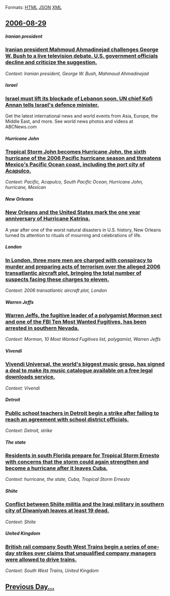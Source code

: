 
Formats: [HTML](2006/08/29/index.html)  [JSON](2006/08/29/index.json)  [XML](2006/08/29/index.xml)  

## [2006-08-29](/news/2006/08/29/index.md)

##### Iranian president
### [ Iranian president Mahmoud Ahmadinejad challenges George W. Bush to a live television debate. U.S. government officials decline and criticize the suggestion.](/news/2006/08/29/iranian-president-mahmoud-ahmadinejad-challenges-george-w-bush-to-a-live-television-debate-u-s-government-officials-decline-and-criticiz.md)
_Context: Iranian president, George W. Bush, Mahmoud Ahmadinejad_

##### Israel
### [ Israel must lift its blockade of Lebanon soon, UN chief Kofi Annan tells Israel's defence minister.](/news/2006/08/29/israel-must-lift-its-blockade-of-lebanon-soon-un-chief-kofi-annan-tells-israel-s-defence-minister.md)
Get the latest international news and world events from Asia, Europe, the Middle East, and more. See world news photos and videos at ABCNews.com

##### Hurricane John
### [ Tropical Storm John becomes Hurricane John, the sixth hurricane of the 2006 Pacific hurricane season and threatens Mexico's Pacific Ocean coast, including the port city of Acapulco. ](/news/2006/08/29/tropical-storm-john-becomes-hurricane-john-the-sixth-hurricane-of-the-2006-pacific-hurricane-season-and-threatens-mexico-s-pacific-ocean-c.md)
_Context: Pacific, Acapulco, South Pacific Ocean, Hurricane John, hurricane, Mexican_

##### New Orleans
### [ New Orleans and the United States mark the one year anniversary of Hurricane Katrina. ](/news/2006/08/29/new-orleans-and-the-united-states-mark-the-one-year-anniversary-of-hurricane-katrina.md)
A year after one of the worst natural disasters in U.S. history, New Orleans turned its attention to rituals of mourning and celebrations of life.

##### London
### [ In London, three more men are charged with conspiracy to murder and preparing acts of terrorism over the alleged 2006 transatlantic aircraft plot, bringing the total number of suspects facing these charges to eleven. ](/news/2006/08/29/in-london-three-more-men-are-charged-with-conspiracy-to-murder-and-preparing-acts-of-terrorism-over-the-alleged-2006-transatlantic-aircraf.md)
_Context: 2006 transatlantic aircraft plot, London_

##### Warren Jeffs
### [ Warren Jeffs, the fugitive leader of a polygamist Mormon sect and one of the FBI Ten Most Wanted Fugitives, has been arrested in southern Nevada. ](/news/2006/08/29/warren-jeffs-the-fugitive-leader-of-a-polygamist-mormon-sect-and-one-of-the-fbi-ten-most-wanted-fugitives-has-been-arrested-in-southern-n.md)
_Context: Mormon, 10 Most Wanted Fugitives list, polygamist, Warren Jeffs_

##### Vivendi
### [ Vivendi Universal, the world's biggest music group, has signed a deal to make its music catalogue available on a free legal downloads service.](/news/2006/08/29/vivendi-universal-the-world-s-biggest-music-group-has-signed-a-deal-to-make-its-music-catalogue-available-on-a-free-legal-downloads-servi.md)
_Context: Vivendi_

##### Detroit
### [ Public school teachers in Detroit begin a strike after failing to reach an agreement with school district officials. ](/news/2006/08/29/public-school-teachers-in-detroit-begin-a-strike-after-failing-to-reach-an-agreement-with-school-district-officials.md)
_Context: Detroit, strike_

##### The state
### [ Residents in south Florida prepare for Tropical Storm Ernesto with concerns that the storm could again strengthen and become a hurricane after it leaves Cuba. ](/news/2006/08/29/residents-in-south-florida-prepare-for-tropical-storm-ernesto-with-concerns-that-the-storm-could-again-strengthen-and-become-a-hurricane-af.md)
_Context: hurricane, the state, Cuba, Tropical Storm Ernesto_

##### Shiite
### [ Conflict between Shiite militia and the Iraqi military in southern city of Diwaniyah leaves at least 19 dead. ](/news/2006/08/29/conflict-between-shiite-militia-and-the-iraqi-military-in-southern-city-of-diwaniyah-leaves-at-least-19-dead.md)
_Context: Shiite_

##### United Kingdom
### [ British rail company South West Trains begin a series of one-day strikes over claims that unqualified company managers were allowed to drive trains.](/news/2006/08/29/british-rail-company-south-west-trains-begin-a-series-of-one-day-strikes-over-claims-that-unqualified-company-managers-were-allowed-to-driv.md)
_Context: South West Trains, United Kingdom_

## [Previous Day...](/news/2006/08/28/index.md)

